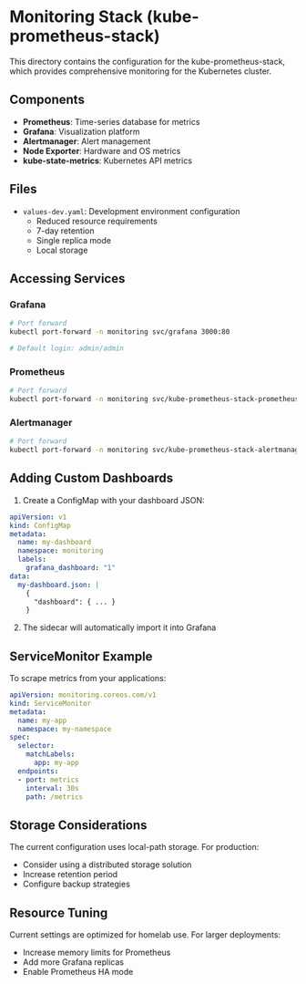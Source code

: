 # Monitoring Stack (kube-prometheus-stack)

This directory contains the configuration for the kube-prometheus-stack, which provides comprehensive monitoring for the Kubernetes cluster.

## Components

- **Prometheus**: Time-series database for metrics
- **Grafana**: Visualization platform
- **Alertmanager**: Alert management
- **Node Exporter**: Hardware and OS metrics
- **kube-state-metrics**: Kubernetes API metrics

## Files

- `values-dev.yaml`: Development environment configuration
  - Reduced resource requirements
  - 7-day retention
  - Single replica mode
  - Local storage

## Accessing Services

### Grafana
```bash
# Port forward
kubectl port-forward -n monitoring svc/grafana 3000:80

# Default login: admin/admin
```

### Prometheus
```bash
# Port forward
kubectl port-forward -n monitoring svc/kube-prometheus-stack-prometheus 9090:9090
```

### Alertmanager
```bash
# Port forward
kubectl port-forward -n monitoring svc/kube-prometheus-stack-alertmanager 9093:9093
```

## Adding Custom Dashboards

1. Create a ConfigMap with your dashboard JSON:
```yaml
apiVersion: v1
kind: ConfigMap
metadata:
  name: my-dashboard
  namespace: monitoring
  labels:
    grafana_dashboard: "1"
data:
  my-dashboard.json: |
    {
      "dashboard": { ... }
    }
```

2. The sidecar will automatically import it into Grafana

## ServiceMonitor Example

To scrape metrics from your applications:

```yaml
apiVersion: monitoring.coreos.com/v1
kind: ServiceMonitor
metadata:
  name: my-app
  namespace: my-namespace
spec:
  selector:
    matchLabels:
      app: my-app
  endpoints:
  - port: metrics
    interval: 30s
    path: /metrics
```

## Storage Considerations

The current configuration uses local-path storage. For production:
- Consider using a distributed storage solution
- Increase retention period
- Configure backup strategies

## Resource Tuning

Current settings are optimized for homelab use. For larger deployments:
- Increase memory limits for Prometheus
- Add more Grafana replicas
- Enable Prometheus HA mode
